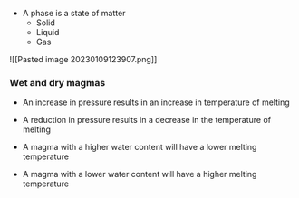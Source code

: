 - A phase is a state of matter
    - Solid
    - Liquid
    - Gas

![[Pasted image 20230109123907.png]]

### Wet and dry magmas
- An increase in pressure results in an increase in temperature of melting
- A reduction in pressure results in a decrease in the temperature of melting

- A magma with a higher water content will have a lower melting temperature
- A magma with a lower water content will have a higher melting temperature